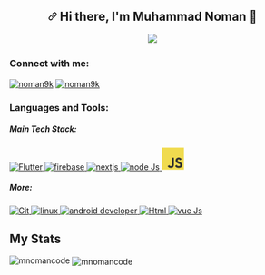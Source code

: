 <article class="markdown-body entry-content container-lg" itemprop="text">
  <div align="center" dir="auto">
    <h1 dir="auto"><a id="user-content--hi-there-im-muhammad-noman-" class="anchor" aria-hidden="true" href="#-hi-there-im-areeb-alam-"><svg class="octicon octicon-link" viewBox="0 0 16 16" version="1.1" width="16" height="16" aria-hidden="true"><path fill-rule="evenodd" d="M7.775 3.275a.75.75 0 001.06 1.06l1.25-1.25a2 2 0 112.83 2.83l-2.5 2.5a2 2 0 01-2.83 0 .75.75 0 00-1.06 1.06 3.5 3.5 0 004.95 0l2.5-2.5a3.5 3.5 0 00-4.95-4.95l-1.25 1.25zm-4.69 9.64a2 2 0 010-2.83l2.5-2.5a2 2 0 012.83 0 .75.75 0 001.06-1.06 3.5 3.5 0 00-4.95 0l-2.5 2.5a3.5 3.5 0 004.95 4.95l1.25-1.25a.75.75 0 00-1.06-1.06l-1.25 1.25a2 2 0 01-2.83 0z"></path></svg></a> Hi there, I'm Muhammad Noman <g-emoji class="g-emoji" alias="wave" fallback-src="https://github.githubassets.com/images/icons/emoji/unicode/1f44b.png">👋</g-emoji><a href="#"></a></h1>
 </div>
  <p align="center" dir="auto">
  <a href="https://github.com/mnomancode">
  <img src="https://readme-typing-svg.herokuapp.com?font=Fira+Code&pause=1000&random=false&width=435&lines=++++++++++++++++++++++++++++++++++Mobile+Application+Developer;++++++++++Flutter+Developer;++++++++++Web+Developer;++++++++++Next.js+developer;++++++++++Git+Bash+zsh%2C+Linux+Commands+;++++++++++Backend+Engineer+Sql%2C+NoSql" data-canonical-src="https://readme-typing-svg.herokuapp.com?font=Fira+Code&pause=1000&random=false&width=435&lines=Mobile+Application+Developer;Flutter+Developer;Web+Developer;Next.js+developer;Git+Bash+zsh%2C+Linux+Commands+;Backend+Engineer+Sql%2C+NoSql" style="max-width: 100%;"></a>
  </p>
  
  <h3 align="left">Connect with me:</h3>

   <a href="https://nomancode.com/" target="blank"><img align="center" src="https://avatars.githubusercontent.com/u/51479005?s=96&v=4" alt="noman9k" height="50" width="50" /></a>
   <a href="https://linkedin.com/in/nomancode" target="blank"><img align="center" src="https://raw.githubusercontent.com/rahuldkjain/github-profile-readme-generator/master/src/images/icons/Social/linked-in-alt.svg" alt="noman9k" height="40" width="40" /></a>
  </p>




    
  
  <h3 align="left">Languages and Tools:</h3>
  <h5 align="left">Main Tech Stack:</h5>
  <p align="left"> 
    <a href="https://nomancode.com" target="_blank" rel="noreferrer"> <img src="https://www.vectorlogo.zone/logos/flutterio/flutterio-icon.svg" alt="Flutter" width="40" height="40"/> </a>
    <a href="https://firebase.google.com/" target="_blank" rel="noreferrer"> <img src="https://www.vectorlogo.zone/logos/firebase/firebase-icon.svg" alt="firebase" width="40" height="40"/> </a>
    <a href="https://nextjs.org/" target="_blank" rel="noreferrer"> <img src="https://www.vectorlogo.zone/logos/nextjs/nextjs-icon.svg" alt="nextjs" width="40" height="40"/> </a>
    <a href="https://nodejs.org/" target="_blank" rel="noreferrer"> <img src="https://www.vectorlogo.zone/logos/nodejs/nodejs-icon.svg" alt="node Js" width="40" height="40"/> </a>
<a href="https://developer.mozilla.org/en-US/docs/Web/JavaScript" target="_blank" rel="noreferrer"> <img src="https://raw.githubusercontent.com/devicons/devicon/master/icons/javascript/javascript-original.svg" alt="javascript" width="40" height="40"/> </a>
   
  </p>
  <h5 align="left">More:</h5>
  <a href="https://git-scm.com/" target="_blank" rel="noreferrer"> <img src="https://www.vectorlogo.zone/logos/git-scm/git-scm-icon.svg" alt="Git" width="40" height="40"/> </a>
    <a href="https://www.linux.org/" target="_blank" rel="noreferrer"> <img src="https://www.vectorlogo.zone/logos/linux/linux-icon.svg" alt="linux" width="40" height="40"/> </a>
  <a href="https://developer.android.com" target="_blank" rel="noreferrer"> <img src="https://www.vectorlogo.zone/logos/android/android-icon.svg" alt="android developer" width="40" height="40"/> </a>
<a href="https://developer.mozilla.org/en-US/docs/Learn/Getting_started_with_the_web/HTML_basics" target="_blank" rel="noreferrer"> <img src="https://www.vectorlogo.zone/logos/w3_html5/w3_html5-icon.svg" alt="Html" width="40" height="40"/> </a>
  <a href="https://vuejs.org/" target="_blank" rel="noreferrer"> <img src="https://www.vectorlogo.zone/logos/vuejs/vuejs-icon.svg" alt="vue Js" width="40" height="40"/> </a>







   
    
  </p>  
</article>

<h2>My Stats</h2>
<p><img align="left" src="https://github-readme-stats.vercel.app/api/top-langs/?username=noman9k&layout=compact" alt="mnomancode" /></p>
<p>&nbsp;<img align="center" src="https://github-readme-stats.vercel.app/api?username=noman9k&show_icons=true&show-private=true" alt="mnomancode" /></p>


